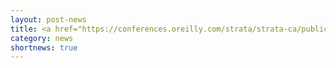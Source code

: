 ```yaml
---
layout: post-news
title: <a href="https://conferences.oreilly.com/strata/strata-ca/public/schedule/detail/71902">Slides from Oreilly's Strata talk are available</a> 
category: news
shortnews: true
---
```

